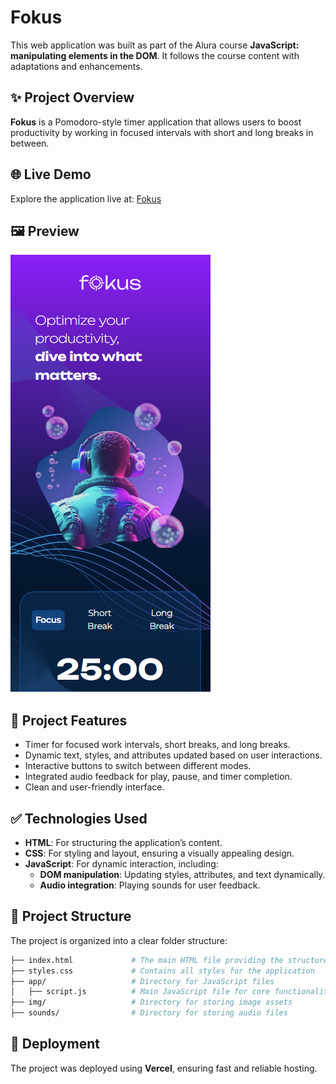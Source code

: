# Fokus

This web application was built as part of the Alura course **JavaScript: manipulating elements in the DOM**. It follows the course content with adaptations and enhancements.

## ✨ Project Overview
**Fokus** is a Pomodoro-style timer application that allows users to boost productivity by working in focused intervals with short and long breaks in between.

## 🌐 Live Demo
Explore the application live at: [Fokus](https://fokus-tau-rouge.vercel.app/)


## 🖼️ Preview
![Fokus Preview](./img/img-preview.png)

## 🔨 Project Features
- Timer for focused work intervals, short breaks, and long breaks.
- Dynamic text, styles, and attributes updated based on user interactions.
- Interactive buttons to switch between different modes.
- Integrated audio feedback for play, pause, and timer completion.
- Clean and user-friendly interface.

## ✅ Technologies Used
- **HTML**: For structuring the application’s content.
- **CSS**: For styling and layout, ensuring a visually appealing design.
- **JavaScript**: For dynamic interaction, including:
  - **DOM manipulation**: Updating styles, attributes, and text dynamically.
  - **Audio integration**: Playing sounds for user feedback.

## 📂 Project Structure
The project is organized into a clear folder structure:

```bash
├── index.html             # The main HTML file providing the structure of the app
├── styles.css             # Contains all styles for the application
├── app/                   # Directory for JavaScript files
│   ├── script.js          # Main JavaScript file for core functionality
├── img/                   # Directory for storing image assets
├── sounds/                # Directory for storing audio files
```

## 🚀 Deployment
The project was deployed using **Vercel**, ensuring fast and reliable hosting.
